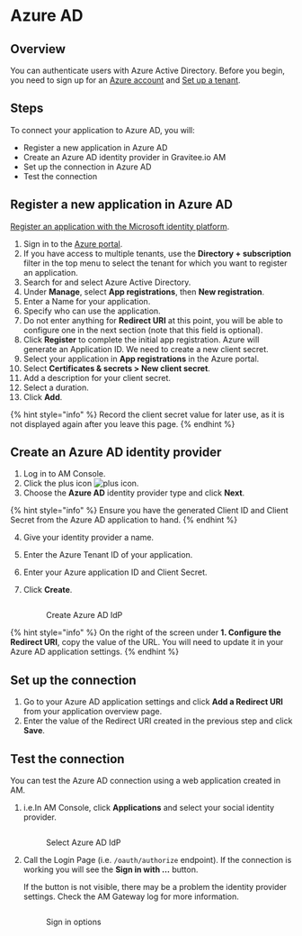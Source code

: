 # Azure AD

## Overview

You can authenticate users with Azure Active Directory. Before you begin, you need to sign up for an [Azure account](https://azure.microsoft.com/en-us/free/?ref=microsoft.com\&utm\_source=microsoft.com\&utm\_medium=docs\&utm\_campaign=visualstudio) and [Set up a tenant](https://azure.microsoft.com/en-us/free/?ref=microsoft.com\&utm\_source=microsoft.com\&utm\_medium=docs\&utm\_campaign=visualstudio).

## Steps

To connect your application to Azure AD, you will:

* Register a new application in Azure AD
* Create an Azure AD identity provider in Gravitee.io AM
* Set up the connection in Azure AD
* Test the connection

## Register a new application in Azure AD

[Register an application with the Microsoft identity platform](https://docs.microsoft.com/en-us/azure/active-directory/develop/quickstart-register-app).

1. Sign in to the [Azure portal](https://portal.azure.com/).
2. If you have access to multiple tenants, use the **Directory + subscription** filter in the top menu to select the tenant for which you want to register an application.
3. Search for and select Azure Active Directory.
4. Under **Manage**, select **App registrations**, then **New registration**.
5. Enter a Name for your application.
6. Specify who can use the application.
7. Do not enter anything for **Redirect URI** at this point, you will be able to configure one in the next section (note that this field is optional).
8. Click **Register** to complete the initial app registration. Azure will generate an Application ID. We need to create a new client secret.
9. Select your application in **App registrations** in the Azure portal.
10. Select **Certificates & secrets > New client secret**.
11. Add a description for your client secret.
12. Select a duration.
13. Click **Add**.

{% hint style="info" %}
Record the client secret value for later use, as it is not displayed again after you leave this page.
{% endhint %}

## Create an Azure AD identity provider

1. Log in to AM Console.
2. Click the plus icon ![plus icon](https://docs.gravitee.io/images/icons/plus-icon.png).
3. Choose the **Azure AD** identity provider type and click **Next**.

{% hint style="info" %}
Ensure you have the generated Client ID and Client Secret from the Azure AD application to hand.
{% endhint %}

4. Give your identity provider a name.
5. Enter the Azure Tenant ID of your application.
6. Enter your Azure application ID and Client Secret.
7.  Click **Create**.



    <figure><img src="https://docs.gravitee.io/images/am/current/graviteeio-am-userguide-social-idp-azure-ad.png" alt=""><figcaption><p>Create Azure AD IdP</p></figcaption></figure>



{% hint style="info" %}
On the right of the screen under **1. Configure the Redirect URI**, copy the value of the URL. You will need to update it in your Azure AD application settings.
{% endhint %}

## Set up the connection

1. Go to your Azure AD application settings and click **Add a Redirect URI** from your application overview page.
2. Enter the value of the Redirect URI created in the previous step and click **Save**.

## Test the connection

You can test the Azure AD connection using a web application created in AM.

1.  i.e.In AM Console, click **Applications** and select your social identity provider.



    <figure><img src="https://docs.gravitee.io/images/am/current/graviteeio-am-userguide-social-idp-list.png" alt=""><figcaption><p>Select Azure AD IdP</p></figcaption></figure>
2.  Call the Login Page (i.e. `/oauth/authorize` endpoint). If the connection is working you will see the **Sign in with …​** button.

    If the button is not visible, there may be a problem the identity provider settings. Check the AM Gateway log for more information.

    <figure><img src="https://docs.gravitee.io/images/am/current/graviteeio-am-userguide-social-idp-login.png" alt=""><figcaption><p>Sign in options</p></figcaption></figure>
